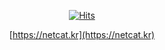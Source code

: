 <div align = center>

[![Hits](https://hits.seeyoufarm.com/api/count/incr/badge.svg?url=https%3A%2F%2Fgithub.com%2Foxdjww&count_bg=%23000000&title_bg=%23000000&icon=staffbase.svg&icon_color=%23FFFFFF&title=hits&edge_flat=false)](https://hits.seeyoufarm.com)
 
[https://netcat.kr](https://netcat.kr)

<br>
   
